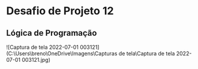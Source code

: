 # Desafio de Projeto 12

## Lógica de Programação

![Captura de tela 2022-07-01 003121](C:\Users\breno\OneDrive\Imagens\Capturas de tela\Captura de tela 2022-07-01 003121.jpg)